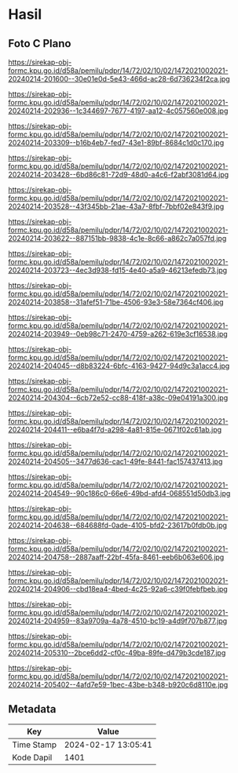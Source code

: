 # Hasil

## Foto C Plano

https://sirekap-obj-formc.kpu.go.id/d58a/pemilu/pdpr/14/72/02/10/02/1472021002021-20240214-201600--30e01e0d-5e43-466d-ac28-6d736234f2ca.jpg

https://sirekap-obj-formc.kpu.go.id/d58a/pemilu/pdpr/14/72/02/10/02/1472021002021-20240214-202936--1c344697-7677-4197-aa12-4c057560e008.jpg

https://sirekap-obj-formc.kpu.go.id/d58a/pemilu/pdpr/14/72/02/10/02/1472021002021-20240214-203309--b16b4eb7-fed7-43e1-89bf-8684c1d0c170.jpg

https://sirekap-obj-formc.kpu.go.id/d58a/pemilu/pdpr/14/72/02/10/02/1472021002021-20240214-203428--6bd86c81-72d9-48d0-a4c6-f2abf3081d64.jpg

https://sirekap-obj-formc.kpu.go.id/d58a/pemilu/pdpr/14/72/02/10/02/1472021002021-20240214-203528--43f345bb-21ae-43a7-8fbf-7bbf02e843f9.jpg

https://sirekap-obj-formc.kpu.go.id/d58a/pemilu/pdpr/14/72/02/10/02/1472021002021-20240214-203622--887151bb-9838-4c1e-8c66-a862c7a057fd.jpg

https://sirekap-obj-formc.kpu.go.id/d58a/pemilu/pdpr/14/72/02/10/02/1472021002021-20240214-203723--4ec3d938-fd15-4e40-a5a9-46213efedb73.jpg

https://sirekap-obj-formc.kpu.go.id/d58a/pemilu/pdpr/14/72/02/10/02/1472021002021-20240214-203858--31afef51-71be-4506-93e3-58e7364cf406.jpg

https://sirekap-obj-formc.kpu.go.id/d58a/pemilu/pdpr/14/72/02/10/02/1472021002021-20240214-203949--0eb98c71-2470-4759-a262-619e3cf16538.jpg

https://sirekap-obj-formc.kpu.go.id/d58a/pemilu/pdpr/14/72/02/10/02/1472021002021-20240214-204045--d8b83224-6bfc-4163-9427-94d9c3a1acc4.jpg

https://sirekap-obj-formc.kpu.go.id/d58a/pemilu/pdpr/14/72/02/10/02/1472021002021-20240214-204304--6cb72e52-cc88-418f-a38c-09e04191a300.jpg

https://sirekap-obj-formc.kpu.go.id/d58a/pemilu/pdpr/14/72/02/10/02/1472021002021-20240214-204411--e6ba4f7d-a298-4a81-815e-0671f02c61ab.jpg

https://sirekap-obj-formc.kpu.go.id/d58a/pemilu/pdpr/14/72/02/10/02/1472021002021-20240214-204505--3477d636-cac1-49fe-8441-fac157437413.jpg

https://sirekap-obj-formc.kpu.go.id/d58a/pemilu/pdpr/14/72/02/10/02/1472021002021-20240214-204549--90c186c0-66e6-49bd-afd4-068551d50db3.jpg

https://sirekap-obj-formc.kpu.go.id/d58a/pemilu/pdpr/14/72/02/10/02/1472021002021-20240214-204638--684688fd-0ade-4105-bfd2-23617b0fdb0b.jpg

https://sirekap-obj-formc.kpu.go.id/d58a/pemilu/pdpr/14/72/02/10/02/1472021002021-20240214-204758--2887aaff-22bf-45fa-8461-eeb6b063e606.jpg

https://sirekap-obj-formc.kpu.go.id/d58a/pemilu/pdpr/14/72/02/10/02/1472021002021-20240214-204906--cbd18ea4-4bed-4c25-92a6-c39f0febfbeb.jpg

https://sirekap-obj-formc.kpu.go.id/d58a/pemilu/pdpr/14/72/02/10/02/1472021002021-20240214-204959--83a9709a-4a78-4510-bc19-a4d9f707b877.jpg

https://sirekap-obj-formc.kpu.go.id/d58a/pemilu/pdpr/14/72/02/10/02/1472021002021-20240214-205310--2bce6dd2-cf0c-49ba-89fe-d479b3cde187.jpg

https://sirekap-obj-formc.kpu.go.id/d58a/pemilu/pdpr/14/72/02/10/02/1472021002021-20240214-205402--4afd7e59-1bec-43be-b348-b920c6d8110e.jpg


## Metadata

| Key        | Value               |
| ---------- | ------------------- |
| Time Stamp | 2024-02-17 13:05:41 |
| Kode Dapil | 1401                |



